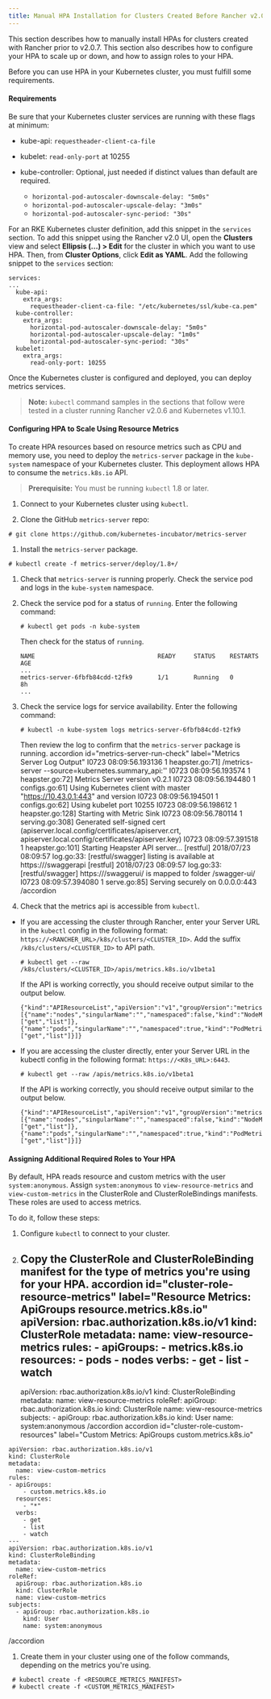 ```yaml
---
title: Manual HPA Installation for Clusters Created Before Rancher v2.0.7
---
```


This section describes how to manually install HPAs for clusters created with Rancher prior to v2.0.7. This section also describes how to configure your HPA to scale up or down, and how to assign roles to your HPA.

Before you can use HPA in your Kubernetes cluster, you must fulfill some requirements.

#### Requirements

Be sure that your Kubernetes cluster services are running with these flags at minimum:

- kube-api: `requestheader-client-ca-file`
- kubelet: `read-only-port` at 10255
- kube-controller: Optional, just needed if distinct values than default are required.

  - `horizontal-pod-autoscaler-downscale-delay: "5m0s"`
  - `horizontal-pod-autoscaler-upscale-delay: "3m0s"`
  - `horizontal-pod-autoscaler-sync-period: "30s"`

For an RKE Kubernetes cluster definition, add this snippet in the `services` section. To add this snippet using the Rancher v2.0 UI, open the **Clusters** view and select **Ellipsis (...) > Edit** for the cluster in which you want to use HPA. Then, from **Cluster Options**, click **Edit as YAML**. Add the following snippet to the `services` section:

```
services:
...
  kube-api:
    extra_args:
      requestheader-client-ca-file: "/etc/kubernetes/ssl/kube-ca.pem"
  kube-controller:
    extra_args:
      horizontal-pod-autoscaler-downscale-delay: "5m0s"
      horizontal-pod-autoscaler-upscale-delay: "1m0s"
      horizontal-pod-autoscaler-sync-period: "30s"
  kubelet:
    extra_args:
      read-only-port: 10255
```

Once the Kubernetes cluster is configured and deployed, you can deploy metrics services.

> **Note:** `kubectl` command samples in the sections that follow were tested in a cluster running Rancher v2.0.6 and Kubernetes v1.10.1.

#### Configuring HPA to Scale Using Resource Metrics

To create HPA resources based on resource metrics such as CPU and memory use, you need to deploy the `metrics-server` package in the `kube-system` namespace of your Kubernetes cluster. This deployment allows HPA to consume the `metrics.k8s.io` API.

> **Prerequisite:** You must be running `kubectl` 1.8 or later.

1. Connect to your Kubernetes cluster using `kubectl`.

1. Clone the GitHub `metrics-server` repo:

```
# git clone https://github.com/kubernetes-incubator/metrics-server
```

1. Install the `metrics-server` package.

```
# kubectl create -f metrics-server/deploy/1.8+/
```

1. Check that `metrics-server` is running properly. Check the service pod and logs in the `kube-system` namespace.

1. Check the service pod for a status of `running`. Enter the following command:


    ```
    # kubectl get pods -n kube-system
    ```
    Then check for the status of `running`.
    ```
    NAME                                  READY     STATUS    RESTARTS   AGE
    ...
    metrics-server-6fbfb84cdd-t2fk9       1/1       Running   0          8h
    ...
    ```

1. Check the service logs for service availability. Enter the following command:


    ```
    # kubectl -n kube-system logs metrics-server-6fbfb84cdd-t2fk9
    ```
    Then review the log to confirm that the `metrics-server` package is running.
     accordion id="metrics-server-run-check" label="Metrics Server Log Output" 
    I0723 08:09:56.193136       1 heapster.go:71] /metrics-server --source=kubernetes.summary_api:''
    I0723 08:09:56.193574       1 heapster.go:72] Metrics Server version v0.2.1
    I0723 08:09:56.194480       1 configs.go:61] Using Kubernetes client with master "https://10.43.0.1:443" and version
    I0723 08:09:56.194501       1 configs.go:62] Using kubelet port 10255
    I0723 08:09:56.198612       1 heapster.go:128] Starting with Metric Sink
    I0723 08:09:56.780114       1 serving.go:308] Generated self-signed cert (apiserver.local.config/certificates/apiserver.crt, apiserver.local.config/certificates/apiserver.key)
    I0723 08:09:57.391518       1 heapster.go:101] Starting Heapster API server...
    [restful] 2018/07/23 08:09:57 log.go:33: [restful/swagger] listing is available at https:///swaggerapi
    [restful] 2018/07/23 08:09:57 log.go:33: [restful/swagger] https:///swaggerui/ is mapped to folder /swagger-ui/
    I0723 08:09:57.394080       1 serve.go:85] Serving securely on 0.0.0.0:443
     /accordion 

1. Check that the metrics api is accessible from `kubectl`.

- If you are accessing the cluster through Rancher, enter your Server URL in the `kubectl` config in the following format: `https://<RANCHER_URL>/k8s/clusters/<CLUSTER_ID>`. Add the suffix `/k8s/clusters/<CLUSTER_ID>` to API path.

  ```
  # kubectl get --raw /k8s/clusters/<CLUSTER_ID>/apis/metrics.k8s.io/v1beta1
  ```

  If the API is working correctly, you should receive output similar to the output below.

  ```
  {"kind":"APIResourceList","apiVersion":"v1","groupVersion":"metrics.k8s.io/v1beta1","resources":[{"name":"nodes","singularName":"","namespaced":false,"kind":"NodeMetrics","verbs":["get","list"]},{"name":"pods","singularName":"","namespaced":true,"kind":"PodMetrics","verbs":["get","list"]}]}
  ```

- If you are accessing the cluster directly, enter your Server URL in the kubectl config in the following format: `https://<K8s_URL>:6443`.
  ```
  # kubectl get --raw /apis/metrics.k8s.io/v1beta1
  ```
  If the API is working correctly, you should receive output similar to the output below.
  ```
  {"kind":"APIResourceList","apiVersion":"v1","groupVersion":"metrics.k8s.io/v1beta1","resources":[{"name":"nodes","singularName":"","namespaced":false,"kind":"NodeMetrics","verbs":["get","list"]},{"name":"pods","singularName":"","namespaced":true,"kind":"PodMetrics","verbs":["get","list"]}]}
  ```

#### Assigning Additional Required Roles to Your HPA

By default, HPA reads resource and custom metrics with the user `system:anonymous`. Assign `system:anonymous` to `view-resource-metrics` and `view-custom-metrics` in the ClusterRole and ClusterRoleBindings manifests. These roles are used to access metrics.

To do it, follow these steps:

1. Configure `kubectl` to connect to your cluster.

1. Copy the ClusterRole and ClusterRoleBinding manifest for the type of metrics you're using for your HPA.
    accordion id="cluster-role-resource-metrics" label="Resource Metrics: ApiGroups resource.metrics.k8s.io" 
   apiVersion: rbac.authorization.k8s.io/v1
   kind: ClusterRole
   metadata:
   name: view-resource-metrics
   rules: - apiGroups: - metrics.k8s.io
   resources: - pods - nodes
   verbs: - get - list - watch
   ---
   apiVersion: rbac.authorization.k8s.io/v1
   kind: ClusterRoleBinding
   metadata:
   name: view-resource-metrics
   roleRef:
   apiGroup: rbac.authorization.k8s.io
   kind: ClusterRole
   name: view-resource-metrics
   subjects: - apiGroup: rbac.authorization.k8s.io
   kind: User
   name: system:anonymous
    /accordion 
    accordion id="cluster-role-custom-resources" label="Custom Metrics: ApiGroups custom.metrics.k8s.io" 

```
apiVersion: rbac.authorization.k8s.io/v1
kind: ClusterRole
metadata:
  name: view-custom-metrics
rules:
- apiGroups:
    - custom.metrics.k8s.io
  resources:
    - "*"
  verbs:
    - get
    - list
    - watch
---
apiVersion: rbac.authorization.k8s.io/v1
kind: ClusterRoleBinding
metadata:
  name: view-custom-metrics
roleRef:
  apiGroup: rbac.authorization.k8s.io
  kind: ClusterRole
  name: view-custom-metrics
subjects:
  - apiGroup: rbac.authorization.k8s.io
    kind: User
    name: system:anonymous
```

 /accordion 

1. Create them in your cluster using one of the follow commands, depending on the metrics you're using.

```
 # kubectl create -f <RESOURCE_METRICS_MANIFEST>
 # kubectl create -f <CUSTOM_METRICS_MANIFEST>
```
